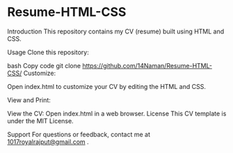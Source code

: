 # Resume-HTML-CSS
Introduction
This repository contains my CV (resume) built using HTML and CSS.

Usage
Clone this repository:

bash
Copy code
git clone https://github.com/14Naman/Resume-HTML-CSS/
Customize:

Open index.html to customize your CV by editing the HTML and CSS.

View and Print:

View the CV: Open index.html in a web browser.
License
This CV template is under the MIT License.

Support
For questions or feedback, contact me at 1017royalrajput@gmail.com .

